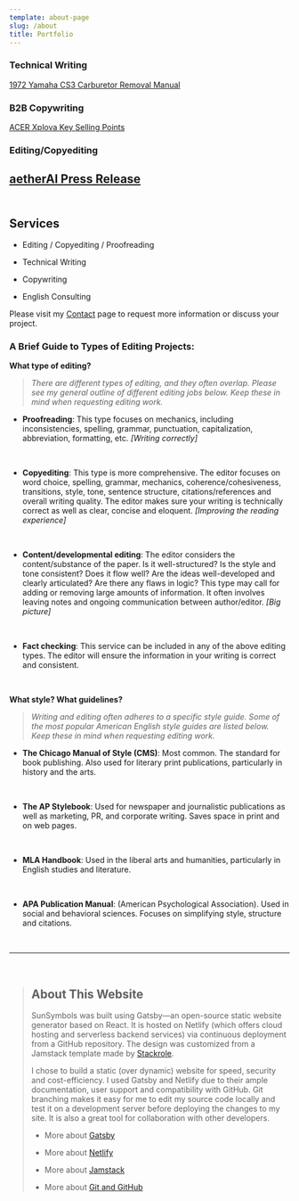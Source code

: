 ```yaml
---
template: about-page
slug: /about
title: Portfolio
---
```


### Technical Writing 

[1972 Yamaha CS3 Carburetor Removal Manual](https://docs.google.com/document/d/1zK1f4DbFlKdP7UgrS5OWuFU2D6MS-pGeRPCxoX888W0/edit?usp=sharing)

### B2B Copywriting

[ACER Xplova Key Selling Points](https://docs.google.com/document/d/1_L0ZsDWLy_11Z2QZbIaX8IbQZjEZWeK-jW6rHvL4CQM/edit?usp=sharing)

### Editing/Copyediting 

[aetherAI Press Release](https://docs.google.com/document/d/1wKtqwuyv6LIdJGThPC5GRglMZI4lJE0tI3BWRdjSCLM/edit?usp=sharing)
<br>
<br>
---

## Services

* Editing / Copyediting / Proofreading

* Technical Writing 

* Copywriting

* English Consulting

Please visit my [Contact](https://www.sunsymbols.com/contact) page to request more information or discuss your project.

### A Brief Guide to Types of Editing Projects:

**What type of editing?**

> *There are different types of editing, and they often overlap. Please see my general outline of
> different editing jobs below. Keep these in mind when requesting editing work.*
>


* **Proofreading**: This type focuses on mechanics, including inconsistencies, spelling, grammar, punctuation, capitalization, abbreviation, formatting, etc. *[Writing correctly]*  
<br>

* **Copyediting**: This type is more comprehensive. The editor focuses on word choice, spelling, grammar, mechanics, coherence/cohesiveness, transitions, style, tone,  sentence structure, citations/references and overall writing quality. The editor makes sure your writing is technically correct as well as clear, concise and eloquent. *[Improving the reading experience]*  
<br>
 
* **Content/developmental editing**: The editor considers the content/substance of the paper. Is it well-structured? Is the style and tone consistent? Does it flow well? Are the ideas well-developed and clearly articulated? Are there any flaws in logic? This type may call for adding or removing large amounts of information. It often involves leaving notes and ongoing communication between author/editor. *[Big picture]*  
<br>

* **Fact checking**: This service can be included in any of the above editing types. The editor will ensure the information in your writing is correct and consistent.  
<br>

**What style? What guidelines?**

> *Writing and editing often adheres to a specific style guide. Some of the most popular American English style guides are listed below. Keep these in mind when requesting editing work.*


* **The Chicago Manual of Style (CMS)**: Most common. The standard for book publishing. Also used for literary print publications, particularly in history and the arts.  
<br>

* **The AP Stylebook**: Used for newspaper and journalistic publications as well as marketing, PR, and corporate writing. Saves space in print and on web pages.  
<br>

* **MLA Handbook**: Used in the liberal arts and humanities, particularly in English studies and literature.  
<br>

* **APA Publication Manual**: (American Psychological Association). Used in social and behavioral sciences. Focuses on simplifying style, structure and citations.
 
<br>

---
<br>

> ## About This Website
>
>SunSymbols was built using Gatsby—an open-source static website generator based on React. It is hosted on Netlify (which offers cloud hosting and serverless backend services) via continuous deployment from a GitHub repository. The design was customized from a Jamstack template made by [Stackrole](https://stackrole.com/).
>
>I chose to build a static (over dynamic) website for speed, security and cost-efficiency. I used Gatsby and Netlify due to their ample documentation, user support and compatibility with GitHub. Git branching makes it easy for me to edit my source code locally and test it on a development server before deploying the changes to my site. It is also a great tool for collaboration with other developers.
>
>* More about [Gatsby](https://www.gatsbyjs.com/how-it-works/)
>
>* More about [Netlify](https://www.netlify.com/about/)
>
>* More about [Jamstack](https://jamstack.wtf/)
>
>* More about [Git and GitHub](https://guides.github.com/activities/hello-world/)

